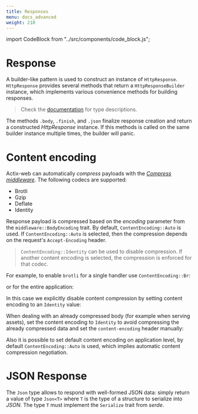 ```yaml
---
title: Responses
menu: docs_advanced
weight: 210
---
```


import CodeBlock from "../src/components/code_block.js";

# Response

A builder-like pattern is used to construct an instance of `HttpResponse`.  `HttpResponse`
provides several methods that return a `HttpResponseBuilder` instance, which implements
various convenience methods for building responses.

> Check the [documentation][responsebuilder] for type descriptions.

The methods `.body`, `.finish`, and `.json` finalize response creation and return a
constructed *HttpResponse* instance. If this methods is called on the same builder
instance multiple times, the builder will panic.

<CodeBlock example="responses" file="main.rs" section="builder" />

# Content encoding

Actix-web can automatically *compress* payloads with the [*Compress middleware*][compressmidddleware].
The following codecs are supported:

* Brotli
* Gzip
* Deflate
* Identity

<CodeBlock example="responses" file="compress.rs" section="compress" />

Response payload is compressed based on the *encoding* parameter from the
`middleware::BodyEncoding` trait.  By default, `ContentEncoding::Auto` is used. If
`ContentEncoding::Auto` is selected, then the compression depends on the request's
`Accept-Encoding` header.

> `ContentEncoding::Identity` can be used to disable compression.
> If another content encoding is selected, the compression is enforced for that codec.

For example, to enable `brotli` for a single handler use `ContentEncoding::Br`:

<CodeBlock example="responses" file="brotli.rs" section="brotli" />

or for the entire application:

<CodeBlock example="responses" file="brotli_two.rs" section="brotli-two" />

In this case we explicitly disable content compression by setting content encoding to
an `Identity` value:

<CodeBlock example="responses" file="identity.rs" section="identity" />

When dealing with an already compressed body (for example when serving assets),
set the content encoding to `Identity` to avoid compressing the already compressed
data and set the `content-encoding` header manually:

<CodeBlock example="responses" file="identity_two.rs" section="identity-two" />

Also it is possible to set default content encoding on application level, by
default `ContentEncoding::Auto` is used, which implies automatic content compression
negotiation.

<CodeBlock example="responses" file="auto.rs" section="auto" />

# JSON Response

The `Json` type allows to respond with well-formed JSON data: simply return a value of
type `Json<T>` where `T` is the type of a structure to serialize into *JSON*.
The type `T` must implement the `Serialize` trait from *serde*.

<CodeBlock example="responses" file="json_resp.rs" section="json-resp" />

[responsebuilder]: https://docs.rs/actix-web/3/actix_web/dev/struct.HttpResponseBuilder.html
[compressmidddleware]: https://docs.rs/actix-web/3/actix_web/middleware/struct.Compress.html

